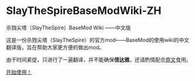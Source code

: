 # SlayTheSpireBaseModWiki-ZH
杀戮尖塔（SlayTheSpire）BaseMod Wiki ——中文版



这是一份杀戮尖塔（SlayTheSpire）的官方mod——BaseMod的使用wiki的中文翻译版，旨在帮助大家更方便的做出mod。



由于时间紧促，只进行了一遍翻译，并不能确保**信达雅**，还请酌情配合[原文](https://github.com/daviscook477/BaseMod/wiki)食用。



[开始使用！](./Home.md)